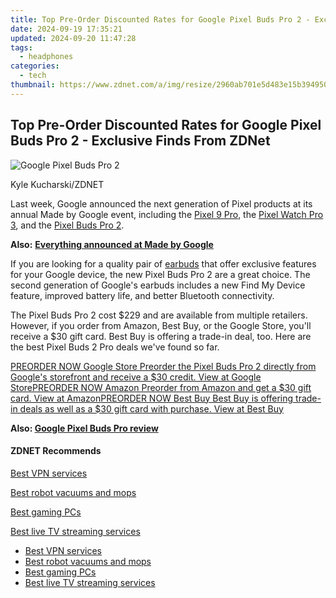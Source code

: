 ```yaml
---
title: Top Pre-Order Discounted Rates for Google Pixel Buds Pro 2 - Exclusive Finds From ZDNet
date: 2024-09-19 17:35:21
updated: 2024-09-20 11:47:28
tags:
  - headphones
categories:
  - tech
thumbnail: https://www.zdnet.com/a/img/resize/2960ab701e5d483e15b3949502c506f8c2c3643b/2024/08/07/4023c9da-334a-4205-82ee-73dcf6db0f9f/google-pixel-buds-pro-2-1.jpg?width=278&height=156&fit=crop&auto=webp
---
```


## Top Pre-Order Discounted Rates for Google Pixel Buds Pro 2 - Exclusive Finds From ZDNet

![Google Pixel Buds Pro 2](https://www.zdnet.com/a/img/resize/a0d3058bd01f0d7856a9041f06dc5c85033c280a/2024/08/07/4023c9da-334a-4205-82ee-73dcf6db0f9f/google-pixel-buds-pro-2-1.jpg?auto=webp&width=1280)

Kyle Kucharski/ZDNET

Last week, Google announced the next generation of Pixel products at its annual Made by Google event, including the [Pixel 9 Pro](https://www.zdnet.com/article/i-went-hands-on-with-every-google-pixel-9-model-and-this-is-the-one-you-should-buy/), the [Pixel Watch Pro 3](https://www.zdnet.com/article/how-to-preorder-the-new-pixel-watch-3/), and the [Pixel Buds Pro 2](https://www.zdnet.com/article/google-unveils-pixel-buds-pro-2-here-are-the-three-features-im-most-excited-about/). 

**Also:** [**Everything announced at Made by Google**](https://www.zdnet.com/article/everything-to-expect-at-made-by-google-2024-pixel-9-pro-fold-gemini-watch-3-and-more/)

If you are looking for a quality pair of [earbuds](https://www.zdnet.com/article/best-earbuds/) that offer exclusive features for your Google device, the new Pixel Buds Pro 2 are a great choice. The second generation of Google's earbuds includes a new Find My Device feature, improved battery life, and better Bluetooth connectivity. 

The Pixel Buds Pro 2 cost $229 and are available from multiple retailers. However, if you order from Amazon, Best Buy, or the Google Store, you'll receive a $30 gift card. Best Buy is offering a trade-in deal, too. Here are the best Pixel Buds 2 Pro deals we've found so far.

[PREORDER NOW Google Store Preorder the Pixel Buds Pro 2 directly from Google's storefront and receive a $30 credit. View at Google Store](https://www.anrdoezrs.net/links/9041660/type/dlg/sid/zd-%5F%5FCOM%5FCLICK%5FID%5F%5F-dtp/https://store.google.com/us/product/pixel%5Fbuds%5Fpro%5F2)[PREORDER NOW Amazon Preorder from Amazon and get a $30 gift card. View at Amazon](https://buy.geni.us/Proxy.ashx?TSID=368250&GR%5FURL=https%3A%2F%2Fwww.amazon.com%2FGoogle-Pixel-Buds-Pro-Amazon%2Fdp%2FB0D7QR654C%3Ftag%3Dzd-buy-button-20%26ascsubtag%3D%5F%5FCOM%5FCLICK%5FID%5F%5F%7Cc0145472-0633-43cf-939a-a06ae03dd52f%7Cdtp&dtb=1)[PREORDER NOW Best Buy Best Buy is offering trade-in deals as well as a $30 gift card with purchase. View at Best Buy](https://shop-links.co/link/?url=https%3A%2F%2Fwww.bestbuy.com%2Fsite%2Fgoogle-pixel-buds-pro-2-wireless-earbuds-with-active-noise-cancellation-bluetooth-headphones-hazel%2F6589932.p%3FskuId%3D6589932&publisher_slug=itechdaily19598&exclusive=1)

**Also: [Google Pixel Buds Pro review](https://www.zdnet.com/article/google-pixel-buds-pro-review/)**

#### **ZDNET** Recommends

[Best VPN services](https://www.zdnet.com/article/best-vpn/ "Best VPN services")

[Best robot vacuums and mops](https://www.zdnet.com/article/best-robot-vacuum-mop/ "Best robot vacuums and mops")

[Best gaming PCs](https://www.zdnet.com/article/best-gaming-pc/ "Best gaming PCs")

[Best live TV streaming services](https://www.zdnet.com/article/best-live-tv-streaming-service/ "Best live TV streaming services")

* [Best VPN services](https://www.zdnet.com/article/best-vpn/ "Best VPN services")
* [Best robot vacuums and mops](https://www.zdnet.com/article/best-robot-vacuum-mop/ "Best robot vacuums and mops")
* [Best gaming PCs](https://www.zdnet.com/article/best-gaming-pc/ "Best gaming PCs")
* [Best live TV streaming services](https://www.zdnet.com/article/best-live-tv-streaming-service/ "Best live TV streaming services")

<ins class="adsbygoogle"
     style="display:block"
     data-ad-format="autorelaxed"
     data-ad-client="ca-pub-7571918770474297"
     data-ad-slot="1223367746"></ins>



<ins class="adsbygoogle"
     style="display:block"
     data-ad-client="ca-pub-7571918770474297"
     data-ad-slot="8358498916"
     data-ad-format="auto"
     data-full-width-responsive="true"></ins>

